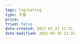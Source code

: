 ```yaml
---
tags: log/eating
type: 中餐
price: 
fried: false
date-created: 2022-03-21 12:31
date-modified: 2022-03-30 22:31
---
```


